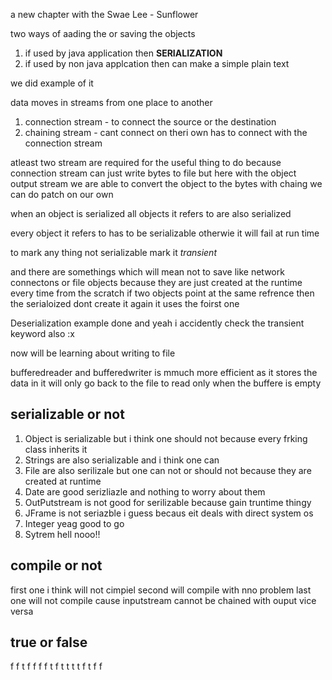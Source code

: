 a new chapter with the Swae Lee - Sunflower

two ways of aading the or saving the objects
1. if used by java application then **SERIALIZATION**
2. if used by non java applcation then can make a simple plain text

we did example of it

data moves in streams from one place to another
1. connection stream - to connect the source or the destination
2. chaining stream - cant connect on theri own has to connect with the connection stream

atleast two stream are required for the useful thing to do because connection stream can just write bytes to file but here with the object output stream we are able to convert the object to the bytes
with chaing we can do patch on our own

when an object is serialized all objects it refers to are also serialized

every object it refers to has to be serializable otherwie it will fail at run time

to mark any thing not serializable mark it *transient*

and there are somethings which will mean not to save like network connectons or file objects because they are just created at the runtime every time from the scratch
if two objects point at the same refrence then the serialoized dont create it again it uses the foirst one

Deserialization
example done and yeah i accidently check the transient keyword also :x

now will be learning about writing to file

bufferedreader and bufferedwriter is mmuch more efficient as it stores the data in it will only go back to the file to read only when the buffere  is empty

## serializable or not
1. Object is serializable but i think one should not because every frking class inherits it
2. Strings are also serializable and i think one can
3. File are also serilizale but one can not or should not because they are created at runtime
4. Date are good serizliazle and nothing to worry about them
5. OutPutstream is not good for serilizable because gain truntime thingy
6. JFrame is not seriazble i guess becaus eit deals with direct system os
7. Integer yeag good to go
8. Sytrem hell nooo!!


## compile or not
first one i think will not cimpiel
second will compile with nno problem
last one will not compile cause inputstream cannot be chained with ouput vice versa

## true or false
f f t f f f f t f t t t t f t f f 